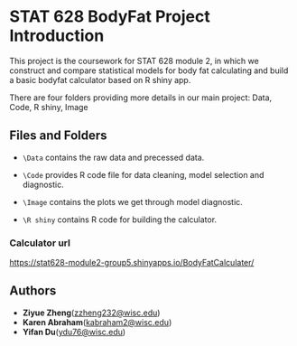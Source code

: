 # STAT 628 BodyFat Project Introduction


This project is the coursework for STAT 628 module 2, in which we construct and compare statistical models for body fat calculating and build a basic bodyfat calculator based on R shiny app.


There are four folders providing more details in our main project: Data, Code, R shiny, Image


## Files and Folders
- `\Data` contains the raw data and precessed data.

- `\Code` provides R code file for data cleaning, model selection and diagnostic.

- `\Image` contains the plots we get through model diagnostic.

- `\R shiny` contains R code for building the calculator.

### Calculator url

https://stat628-module2-group5.shinyapps.io/BodyFatCalculater/

## Authors
* **Ziyue Zheng**(zzheng232@wisc.edu)
* **Karen Abraham**(kabraham2@wisc.edu)
* **Yifan Du**(ydu76@wisc.edu)




